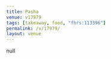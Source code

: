 ```yaml
---
title: Pasha
venue: v17979
tags: [takeaway, food, "fhrs:113396"]
permalink: /v/17979/
layout: venue
---
```

null